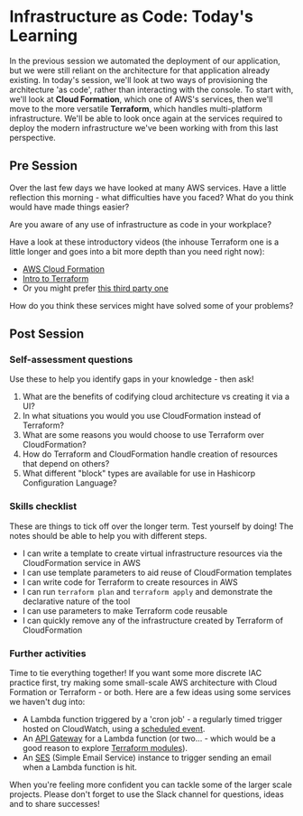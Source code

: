 # Infrastructure as Code: Today's Learning

In the previous session we automated the deployment of our application, but we were still reliant on the architecture for that application already existing. In today's session, we'll look at two ways of provisioning the architecture 'as code', rather than interacting with the console. To start with, we'll look at **Cloud Formation**, which one of AWS's services, then we'll move to the more versatile **Terraform**, which handles multi-platform infrastructure. We'll be able to look once again at the services required to deploy the modern infrastructure we've been working with from this last perspective.

## Pre Session

Over the last few days we have looked at many AWS services. Have a little reflection this morning - what difficulties have you faced? What do you think would have made things easier?

Are you aware of any use of infrastructure as code in your workplace?

Have a look at these introductory videos (the inhouse Terraform one is a little longer and goes into a bit more depth than you need right now):

- [AWS Cloud Formation](https://www.youtube.com/watch?v=Omppm_YUG2g)
- [Intro to Terraform](https://www.terraform.io/intro/index.html)
- Or you might prefer [this third party one](https://youtu.be/cpxKbf51ccU?t=8)

How do you think these services might have solved some of your problems?

## Post Session

### Self-assessment questions

Use these to help you identify gaps in your knowledge - then ask!

1. What are the benefits of codifying cloud architecture vs creating it via a UI?
2. In what situations you would you use CloudFormation instead of Terraform?
3. What are some reasons you would choose to use Terraform over CloudFormation?
4. How do Terraform and CloudFormation handle creation of resources that depend on others?
5. What different "block" types are available for use in Hashicorp Configuration Language?

### Skills checklist

These are things to tick off over the longer term. Test yourself by doing! The notes should be able to help you with different steps.

- I can write a template to create virtual infrastructure resources via the CloudFormation service in AWS
- I can use template parameters to aid reuse of CloudFormation templates
- I can write code for Terraform to create resources in AWS
- I can run `terraform plan` and `terraform apply` and demonstrate the declarative nature of the tool
- I can use parameters to make Terraform code reusable
- I can quickly remove any of the infrastructure created by Terraform of CloudFormation

### Further activities

Time to tie everything together! If you want some more discrete IAC practice first, try making some small-scale AWS architecture with Cloud Formation or Terraform - or both. Here are a few ideas using some services we haven't dug into:

- A Lambda function triggered by a 'cron job' - a regularly timed trigger hosted on CloudWatch, using a [scheduled event](https://docs.aws.amazon.com/AmazonCloudWatch/latest/events/ScheduledEvents.html).
- An [API Gateway](https://aws.amazon.com/api-gateway/) for a Lambda function (or two... - which would be a good reason to explore [Terraform modules](https://www.terraform.io/docs/configuration/modules.html)).
- An [SES](https://aws.amazon.com/ses/) (Simple Email Service) instance to trigger sending an email when a Lambda function is hit.

When you're feeling more confident you can tackle some of the larger scale projects. Please don't forget to use the Slack channel for questions, ideas and to share successes!
